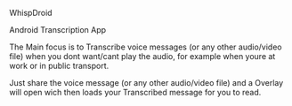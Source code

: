 WhispDroid

Android Transcription App

The Main focus is to Transcribe voice messages (or any other audio/video file) when you dont want/cant play the audio, for example when youre at work or in public transport.

Just share the voice message (or any other audio/video file) and a Overlay will open wich then loads your Transcribed message for you to read.

